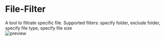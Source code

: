 # File-Filter
A tool to filtrate specific file.
Supported filters: specify folder, exclude folder, specify file type, specify file size <br>
![preview](https://github.com/whoyoung/File-Filter/tree/master/image/preview.png)


